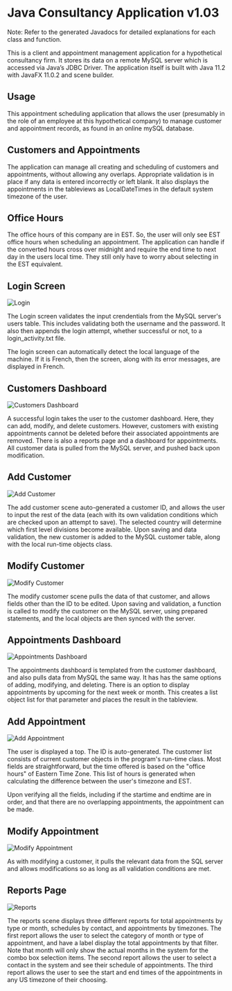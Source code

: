 # Java Consultancy Application v1.03 #

Note: Refer to the generated Javadocs for detailed explanations for each class and function.

This is a client and appointment management application for a hypothetical consultancy firm. It stores its data on a remote MySQL server which is accessed via Java’s JDBC Driver. The application itself is built with Java 11.2 with JavaFX 11.0.2 and scene builder.

## Usage ##

This appointment scheduling application that allows the user (presumably in the role of an employee at this hypothetical company) to manage customer and appointment records, as found in an online mySQL database. 

## Customers and Appointments ##

The application can manage all creating and scheduling of customers and appointments, without allowing any overlaps. 
Appropriate validation is in place if any data is entered incorrectly or left blank. 
It also displays the appointments in the tableviews as LocalDateTimes in the default system timezone of the user. 


## Office Hours ##

The office hours of this company are in EST. So, the user will only see EST office hours when scheduling an appointment. 
The application can handle if the converted hours cross over midnight and require the end time to next day in the users local time. 
They still only have to worry about selecting in the EST equivalent.

## Login Screen

![Login](/screen_shots/login.png?raw=true "Login")

The Login screen validates the input crendentials from the MySQL server's users table. This includes validating both the username and the password. It also then appends the login attempt, whether successful or not, to a login_activity.txt file. 

The login screen can automatically detect the local language of the machine. If it is French, then the screen, along with its error messages, are displayed in French.


## Customers Dashboard

![Customers Dashboard](/screen_shots/Customers_Dashboard.png?raw=true "Customers Dashboard")

A successful login takes the user to the customer dashboard. Here, they can add, modify, and delete customers. However, customers with existing appointments cannot be deleted before their associated appointments are removed. There is also a reports page and a dashboard for appointments. All customer data is pulled from the MySQL server, and pushed back upon modification.


## Add Customer

![Add Customer](/screen_shots/Add_Customers.png?raw=true "Add Customer")

The add customer scene auto-generated a customer ID, and allows the user to input the rest of the data (each with its own validation conditions which are checked upon an attempt to save). The selected country will determine which first level divisions become available. Upon saving and data validation, the new customer is added to the MySQL customer table, along with the local run-time objects class.  

## Modify Customer

![Modify Customer](/screen_shots/modify_customer.png?raw=true "Modify Customer")

The modify customer scene pulls the data of that customer, and allows fields other than the ID to be edited. Upon saving and validation, a function is called to modify the customer on the MySQL server, using prepared statements, and the local objects are then synced with the server.


## Appointments Dashboard

![Appointments Dashboard](/screen_shots/Appointments_Dashboard.png?raw=true "Appointments Dashboard")

The appointments dashboard is templated from the customer dashboard, and also pulls data from MySQL the same way. It has has the same options of adding, modifying, and deleting. There is an option to display appointments by upcoming for the next week or month. This creates a list object list for that parameter and places the result in the tableview. 


## Add Appointment

![Add Appointment](/screen_shots/Add_Appointment.png?raw=true "Add Appointment")

The user is displayed a top. The ID is auto-generated. The customer list consists of current customer objects in the program's run-time class. Most fields are straightforward, but the time offered is based on the "office hours" of Eastern Time Zone. This list of hours is generated when calculating the difference between the user's timezone and EST. 

Upon verifying all the fields, including if the startime and endtime are in order, and that there are no overlapping appointments, the appointment can be made.

## Modify Appointment

![Modify Appointment](/screen_shots/modify_appointment.png?raw=true "Modify Appointment")

As with modifying a customer, it pulls the relevant data from the SQL server and allows modifications so as long as all validation conditions are met.


## Reports Page

![Reports](/screen_shots/Reports.png?raw=true "Reports")

The reports scene displays three different reports for total appointments by type or month, schedules by contact, and appointments by timezones.
The first report allows the user to select the category of month or type of appointment, and have a label display the total appointments by that filter.
Note that month will only show the actual months in the system for the combo box selection items.
The second report allows the user to select a contact in the system and see their schedule of appointments.
The third report allows the user to see the start and end times of the appointments in any US timezone of their choosing.

